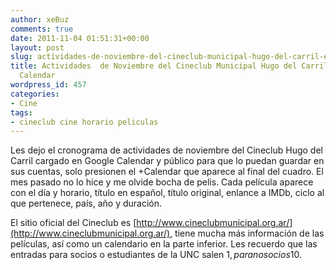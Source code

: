 ```yaml
---
author: xeBuz
comments: true
date: 2011-11-04 01:51:31+00:00
layout: post
slug: actividades-de-noviembre-del-cineclub-municipal-hugo-del-carril-en-google-calendar
title: Actividades  de Noviembre del Cineclub Municipal Hugo del Carril en Google
  Calendar
wordpress_id: 457
categories:
- Cine
tags:
- cineclub cine horario peliculas
---
```


Les dejo el cronograma de actividades de noviembre del Cineclub Hugo del Carril cargado en Google Calendar y público para que lo puedan guardar en sus cuentas, solo presionen el +Calendar que aparece al final del cuadro. El mes pasado no lo hice y me olvide bocha de pelis.
Cada película aparece con el día y horario, título en español, título original, enlance a IMDb, ciclo al que pertenece, país, año y duración.




El sitio oficial del Cineclub es [http://www.cineclubmunicipal.org.ar/](http://www.cineclubmunicipal.org.ar/), tiene mucha más información de las películas, así como un calendario en la parte inferior. Les recuerdo que las entradas para socios o estudiantes de la UNC salen 1$, para no socios 10$.


